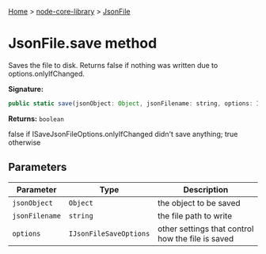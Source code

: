 <!-- docId=node-core-library.jsonfile.save -->

[Home](./index.md) &gt; [node-core-library](./node-core-library.md) &gt; [JsonFile](./node-core-library.jsonfile.md)

# JsonFile.save method

Saves the file to disk. Returns false if nothing was written due to options.onlyIfChanged.

**Signature:**
```javascript
public static save(jsonObject: Object, jsonFilename: string, options: IJsonFileSaveOptions = {}): boolean;
```
**Returns:** `boolean`

false if ISaveJsonFileOptions.onlyIfChanged didn't save anything; true otherwise

## Parameters

|  Parameter | Type | Description |
|  --- | --- | --- |
|  `jsonObject` | `Object` | the object to be saved |
|  `jsonFilename` | `string` | the file path to write |
|  `options` | `IJsonFileSaveOptions` | other settings that control how the file is saved |

